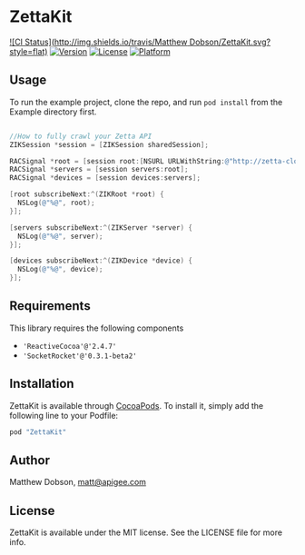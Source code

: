 # ZettaKit

[![CI Status](http://img.shields.io/travis/Matthew Dobson/ZettaKit.svg?style=flat)](https://travis-ci.org/zettajs/ZettaKit)
[![Version](https://img.shields.io/cocoapods/v/ZettaKit.svg?style=flat)](http://cocoapods.org/pods/ZettaKit)
[![License](https://img.shields.io/cocoapods/l/ZettaKit.svg?style=flat)](http://cocoapods.org/pods/ZettaKit)
[![Platform](https://img.shields.io/cocoapods/p/ZettaKit.svg?style=flat)](http://cocoapods.org/pods/ZettaKit)

## Usage

To run the example project, clone the repo, and run `pod install` from the Example directory first.

```objective-c

//How to fully crawl your Zetta API
ZIKSession *session = [ZIKSession sharedSession];

RACSignal *root = [session root:[NSURL URLWithString:@"http://zetta-cloud-2.herokuapp.com/"]];
RACSignal *servers = [session servers:root];
RACSignal *devices = [session devices:servers];

[root subscribeNext:^(ZIKRoot *root) {
  NSLog(@"%@", root);  
}];

[servers subscribeNext:^(ZIKServer *server) {
  NSLog(@"%@", server);  
}];

[devices subscribeNext:^(ZIKDevice *device) {
  NSLog(@"%@", device);  
}];

```

## Requirements

This library requires the following components

* `'ReactiveCocoa'@'2.4.7'`
* `'SocketRocket'@'0.3.1-beta2'`
 

## Installation

ZettaKit is available through [CocoaPods](http://cocoapods.org). To install
it, simply add the following line to your Podfile:

```ruby
pod "ZettaKit"
```

## Author

Matthew Dobson, matt@apigee.com

## License

ZettaKit is available under the MIT license. See the LICENSE file for more info.
